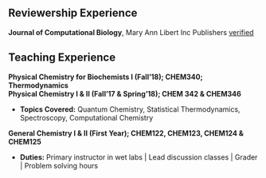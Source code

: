 ## Reviewership Experience
**Journal of Computational Biology**, Mary Ann Libert Inc Publishers [verified](https://publons.com/researcher/4578051/aayush-gupta/)

## Teaching Experience

**Physical Chemistry for Biochemists I (Fall’18); CHEM340; Thermodynamics** <br/>
**Physical Chemistry I & II (Fall’17 & Spring’18); CHEM 342 & CHEM346** <br/>

* **Topics Covered:** Quantum Chemistry, Statistical Thermodynamics, Spectroscopy, Computational Chemistry <br/>

**General Chemistry I & II (First Year); CHEM122, CHEM123, CHEM124 & CHEM125**<br/>
* **Duties:** Primary instructor in wet labs | Lead discussion classes | Grader | Problem solving hours
